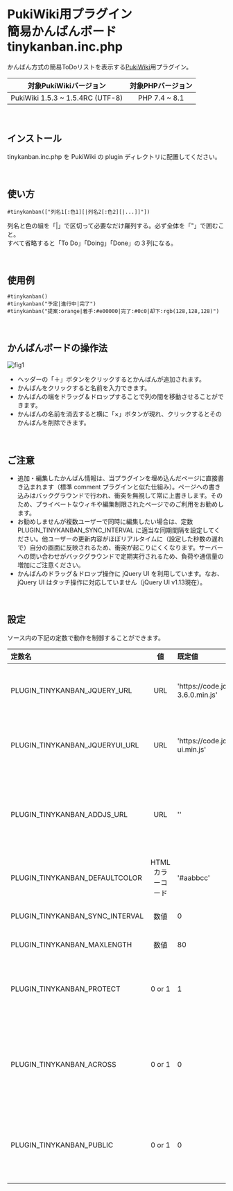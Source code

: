 # PukiWiki用プラグイン<br>簡易かんばんボード tinykanban.inc.php

かんばん方式の簡易ToDoリストを表示する[PukiWiki](https://pukiwiki.osdn.jp/)用プラグイン。  



|対象PukiWikiバージョン|対象PHPバージョン|
|:---:|:---:|
|PukiWiki 1.5.3 ~ 1.5.4RC (UTF-8)|PHP 7.4 ~ 8.1|

<br>

## インストール

tinykanban.inc.php を PukiWiki の plugin ディレクトリに配置してください。

<br>

## 使い方

```
#tinykanban(["列名1[:色1][|列名2[:色2][|...]]"])
```

列名と色の組を「|」で区切って必要なだけ羅列する。必ず全体を「"」で囲むこと。  
すべて省略すると「To Do」「Doing」「Done」の３列になる。

<br>

## 使用例

```
#tinykanban()
#tinykanban("予定|進行中|完了")
#tinykanban("提案:orange|着手:#e00000|完了:#0c0|却下:rgb(128,128,128)")
```

<br>

## かんばんボードの操作法
![fig1](https://user-images.githubusercontent.com/3040830/150647496-19319665-76a6-43f0-a3b5-9db077478caa.png)

- ヘッダーの「＋」ボタンをクリックするとかんばんが追加されます。
- かんばんをクリックすると名前を入力できます。
- かんばんの端をドラッグ＆ドロップすることで列の間を移動させることができます。
- かんばんの名前を消去すると横に「×」ボタンが現れ、クリックするとそのかんばんを削除できます。

<br>

## ご注意

- 追加・編集したかんばん情報は、当プラグインを埋め込んだページに直接書き込まれます（標準 comment プラグインと似た仕組み）。ページへの書き込みはバックグラウンドで行われ、衝突を無視して常に上書きします。そのため、プライベートなウィキや編集制限されたページでのご利用をお勧めします。
- お勧めしませんが複数ユーザーで同時に編集したい場合は、定数 PLUGIN_TINYKANBAN_SYNC_INTERVAL に適当な同期間隔を設定してください。他ユーザーの更新内容がほぼリアルタイムに（設定した秒数の遅れで）自分の画面に反映されるため、衝突が起こりにくくなります。サーバーへの問い合わせがバックグラウンドで定期実行されるため、負荷や通信量の増加にご注意ください。
- かんばんのドラッグ＆ドロップ操作に jQuery UI を利用しています。なお、jQuery UI はタッチ操作に対応していません（jQuery UI v1.13現在）。

<br>

## 設定

ソース内の下記の定数で動作を制御することができます。

|定数名|値|既定値|意味|
|:---|:---:|:---|:---|
|PLUGIN_TINYKANBAN_JQUERY_URL|URL|'https[]()://code.jquery.com/jquery-3.6.0.min.js'|[jQuery](https://jquery.com/) のURL（すでに読み込まれていて不要な場合は空にする）|
|PLUGIN_TINYKANBAN_JQUERYUI_URL|URL|'https[]()://code.jquery.com/ui/1.13.1/jquery-ui.min.js'|[jQuery UI](https://jqueryui.com/) のURL（すでに読み込まれていて不要な場合は空にする）|
|PLUGIN_TINYKANBAN_ADDJS_URL|URL|''|追加 JavaScriptの URL（jQuery UI をタッチ操作に対応させるハック [jquery.ui.touch-punch.js](https://github.com/furf/jquery-ui-touch-punch) 等必要に応じて）|
|PLUGIN_TINYKANBAN_DEFAULTCOLOR|HTMLカラーコード|'#aabbcc'|列のデフォルト色|
|PLUGIN_TINYKANBAN_SYNC_INTERVAL|数値|0|更新同期間隔（秒）。0 なら同期しない|
|PLUGIN_TINYKANBAN_MAXLENGTH|数値|80|かんばん名の最大文字数|
|PLUGIN_TINYKANBAN_PROTECT|0 or 1|1|1：名前が空のかんばんのみ削除できる<br>0：名前付きのかんばんも削除できる|
|PLUGIN_TINYKANBAN_ACROSS|0 or 1|0|1：ページ内に複数のかんばんボードがあるとき、かんばんがボードを跨いで移動できる<br>0：かんばんがボードを跨げない|
|PLUGIN_TINYKANBAN_PUBLIC|0 or 1|0|1：編集権限のないユーザーにもかんばんの変更を許可<br>0：かんばんの変更には編集権限が必須|
